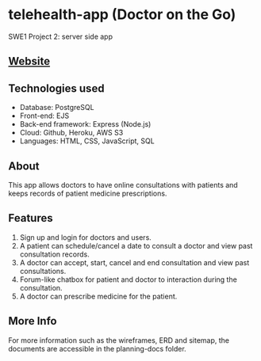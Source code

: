 # telehealth-app (Doctor on the Go)

SWE1 Project 2: server side app

## [Website](https://telehealth-app-ra.herokuapp.com/)

## Technologies used

- Database: PostgreSQL
- Front-end: EJS
- Back-end framework: Express (Node.js)
- Cloud: Github, Heroku, AWS S3
- Languages: HTML, CSS, JavaScript, SQL

## About

This app allows doctors to have online consultations with patients and keeps records of patient medicine prescriptions.

## Features

1. Sign up and login for doctors and users.
2. A patient can schedule/cancel a date to consult a doctor and view past consultation records.
3. A doctor can accept, start, cancel and end consultation and view past consultations.
4. Forum-like chatbox for patient and doctor to interaction during the consultation.
5. A doctor can prescribe medicine for the patient.

## More Info
For more information such as the wireframes, ERD and sitemap, the documents are accessible in the planning-docs folder.
